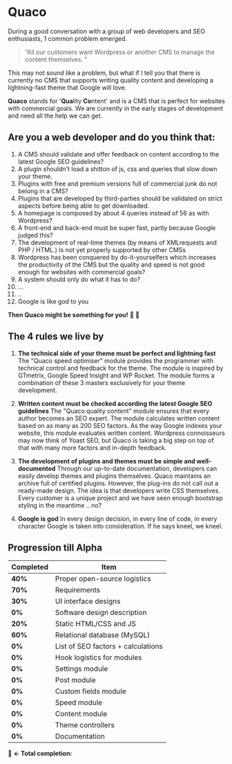 # Quaco 

During a good conversation with a group of web developers and SEO enthusiasts, 1 common problem emerged. 

> “All our customers want Wordpress or another CMS to manage the content
> themselves. "

This may not sound like a problem, but what if I tell you that there is currently no CMS that supports writing quality content and developing a lightning-fast theme that Google will love.

**Quaco** stands for  '**Qua**lity **Co**ntent' and is a CMS that is perfect for websites with commercial goals. We are currently in the early stages of development and need all the help we can get.


## Are you a web developer and do you think that:

1.  A CMS should validate and offer feedback on content according to the latest Google SEO guidelines?
2.  A plugin shouldn't load a shitton of js, css and queries that slow down your theme.
3.  Plugins with free and premium versions full of commercial junk do not belong in a CMS?
4.  Plugins that are developed by third-parties should be validated on strict aspects before being able to get downloaded.
5.  A homepage is composed by about 4 queries instead of 56 as with Wordpress?
6.  A front-end and back-end must be super fast, partly because Google judged this?
7.  The development of real-time themes (by means of XMLrequests and PHP / HTML.) Is not yet properly supported by other CMSs
8.  Wordpress has been conquered by do-it-yourselfers which increases the productivity of the CMS but the quality and speed is not good enough for websites with commercial goals?
9.  A system should only do what it has to do?
10.  …
11.  ..
12.  Google is like god to you
    
**Then Quaco might be something for you!** :cake: :balloon:


## The 4 rules we live by

1.  **The technical side of your theme must be perfect and lightning fast**
The "Quaco speed optimiser" module provides the programmer with technical control and feedback for the theme. The module is inspired by GTmetrix, Google Speed ​​Insight and WP Rocket. The module forms a combination of these 3 masters exclusively for your theme development.

2.  **Written content must be checked according the latest Google SEO guidelines**
The "Quaco quality content" module ensures that every author becomes an SEO expert. The module calculates written content based on as many as 200 SEO factors. As the way Google indexes your website, this module evaluates written content. Wordpress connoisseurs may now think of Yoast SEO, but Quaco is taking a big step on top of that with many more factors and in-depth feedback.

3.  **The development of plugins and themes must be simple and well-documented**
Through our up-to-date documentation, developers can easily develop themes and plugins themselves. Quaco maintains an archive full of certified plugins. However, the plug-ins do not call out a ready-made design. The idea is that developers write CSS themselves. Every customer is a unique project and we have seen enough bootstrap styling in the meantime .. no?

4.  **Google is god**
In every design decision, in every line of code, in every character Google is taken into consideration. If he says kneel, we kneel.

## Progression till Alpha 
| Completed | Item | 
|--|--|
| **40%**  | Proper open-source logistics  | 
| **70%** | Requirements |  
| **30%** | UI interface designs  |  
| **0%** | Software design description |  
| **20%** | Static HTML/CSS and JS |  
| **60%** | Relational database (MySQL) |  
| **0%** | List of SEO factors + calculations |  
| **0%** | Hook logistics for modules |  
| **0%** | Settings module |  
| **0%** | Post module |  
| **0%** | Custom fields module |  
| **0%** | Speed module |  
| **0%** | Content module |  
| **0%** | Theme controllers |  
| **0%** | Documentation |  
:poop: **<- Total completion:** 
